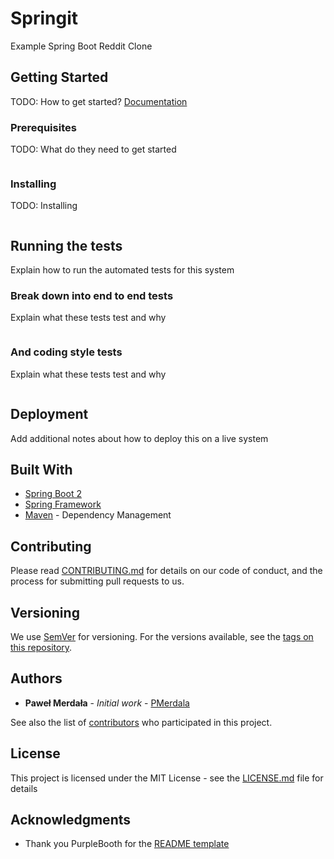 Springit
===

Example Spring Boot Reddit Clone

## Getting Started

TODO: How to get started?
[Documentation](https://github.com/danvega/springit-course-docs)

### Prerequisites

TODO: What do they need to get started

```

```

### Installing

TODO: Installing

```

```


## Running the tests

Explain how to run the automated tests for this system

### Break down into end to end tests

Explain what these tests test and why

```

```

### And coding style tests

Explain what these tests test and why

```

```

## Deployment

Add additional notes about how to deploy this on a live system

## Built With

* [Spring Boot 2](https://spring.io/projects/spring-boot)
* [Spring Framework](https://spring.io/projects/spring-framework)
* [Maven](https://maven.apache.org/) - Dependency Management

## Contributing

Please read [CONTRIBUTING.md](CONTRIBUTING.md) for details on our code of conduct, and the process for submitting pull requests to us.

## Versioning

We use [SemVer](http://semver.org/) for versioning. For the versions available, see the [tags on this repository](https://github.com/PMerdala/springit/tags).

## Authors

* **Paweł Merdała** - *Initial work* - [PMerdala](https://github.com/PMerdala)

See also the list of [contributors](https://github.com/PMerdala/springit/contributors) who participated in this project.

## License

This project is licensed under the MIT License - see the [LICENSE.md](LICENSE.md) file for details

## Acknowledgments

* Thank you PurpleBooth for the [README template](https://gist.github.com/PurpleBooth)
